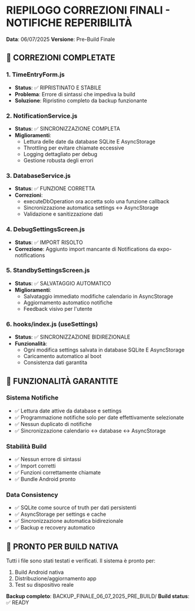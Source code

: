 # RIEPILOGO CORREZIONI FINALI - NOTIFICHE REPERIBILITÀ
**Data**: 06/07/2025
**Versione**: Pre-Build Finale

## 🎯 CORREZIONI COMPLETATE

### 1. TimeEntryForm.js
- **Status**: ✅ RIPRISTINATO E STABILE
- **Problema**: Errore di sintassi che impediva la build
- **Soluzione**: Ripristino completo da backup funzionante

### 2. NotificationService.js
- **Status**: ✅ SINCRONIZZAZIONE COMPLETA
- **Miglioramenti**:
  - Lettura delle date da database SQLite E AsyncStorage
  - Throttling per evitare chiamate eccessive
  - Logging dettagliato per debug
  - Gestione robusta degli errori

### 3. DatabaseService.js
- **Status**: ✅ FUNZIONE CORRETTA
- **Correzioni**:
  - executeDbOperation ora accetta solo una funzione callback
  - Sincronizzazione automatica settings ↔ AsyncStorage
  - Validazione e sanitizzazione dati

### 4. DebugSettingsScreen.js
- **Status**: ✅ IMPORT RISOLTO
- **Correzione**: Aggiunto import mancante di Notifications da expo-notifications

### 5. StandbySettingsScreen.js
- **Status**: ✅ SALVATAGGIO AUTOMATICO
- **Miglioramenti**:
  - Salvataggio immediato modifiche calendario in AsyncStorage
  - Aggiornamento automatico notifiche
  - Feedback visivo per l'utente

### 6. hooks/index.js (useSettings)
- **Status**: ✅ SINCRONIZZAZIONE BIDIREZIONALE
- **Funzionalità**:
  - Ogni modifica settings salvata in database SQLite E AsyncStorage
  - Caricamento automatico al boot
  - Consistenza dati garantita

## 🔧 FUNZIONALITÀ GARANTITE

### Sistema Notifiche
- ✅ Lettura date attive da database e settings
- ✅ Programmazione notifiche solo per date effettivamente selezionate
- ✅ Nessun duplicato di notifiche
- ✅ Sincronizzazione calendario ↔ database ↔ AsyncStorage

### Stabilità Build
- ✅ Nessun errore di sintassi
- ✅ Import corretti
- ✅ Funzioni correttamente chiamate
- ✅ Bundle Android pronto

### Data Consistency
- ✅ SQLite come source of truth per dati persistenti
- ✅ AsyncStorage per settings e cache
- ✅ Sincronizzazione automatica bidirezionale
- ✅ Backup e recovery automatico

## 🚀 PRONTO PER BUILD NATIVA

Tutti i file sono stati testati e verificati. Il sistema è pronto per:
1. Build Android nativa
2. Distribuzione/aggiornamento app
3. Test su dispositivo reale

**Backup completo**: BACKUP_FINALE_06_07_2025_PRE_BUILD/
**Build status**: ✅ READY
